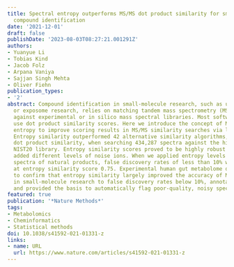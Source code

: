 ```yaml
---
title: Spectral entropy outperforms MS/MS dot product similarity for small-molecule
  compound identification
date: '2021-12-01'
draft: false
publishDate: '2023-08-03T08:27:21.001291Z'
authors:
- Yuanyue Li
- Tobias Kind
- Jacob Folz
- Arpana Vaniya
- Sajjan Singh Mehta
- Oliver Fiehn
publication_types:
- '2'
abstract: Compound identification in small-molecule research, such as untargeted metabolomics
  or exposome research, relies on matching tandem mass spectrometry (MS/MS) spectra
  against experimental or in silico mass spectral libraries. Most software programs
  use dot product similarity scores. Here we introduce the concept of MS/MS spectral
  entropy to improve scoring results in MS/MS similarity searches via library matching.
  Entropy similarity outperformed 42 alternative similarity algorithms, including
  dot product similarity, when searching 434,287 spectra against the high-quality
  NIST20 library. Entropy similarity scores proved to be highly robust even when we
  added different levels of noise ions. When we applied entropy levels to 37,299 experimental
  spectra of natural products, false discovery rates of less than 10% were observed
  at entropy similarity score 0.75. Experimental human gut metabolome data were used
  to confirm that entropy similarity largely improved the accuracy of MS-based annotations
  in small-molecule research to false discovery rates below 10%, annotated new compounds
  and provided the basis to automatically flag poor-quality, noisy spectra.
featured: true
publication: '*Nature Methods*'
tags:
- Metabolomics
- Cheminformatics
- Statistical methods
doi: 10.1038/s41592-021-01331-z
links:
- name: URL
  url: https://www.nature.com/articles/s41592-021-01331-z
---
```


